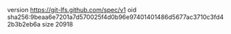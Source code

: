 version https://git-lfs.github.com/spec/v1
oid sha256:9beaa6e7201a7d570025f4d0b96e97401401486d5677ac3710c3fd42b3b2eb6a
size 20918
